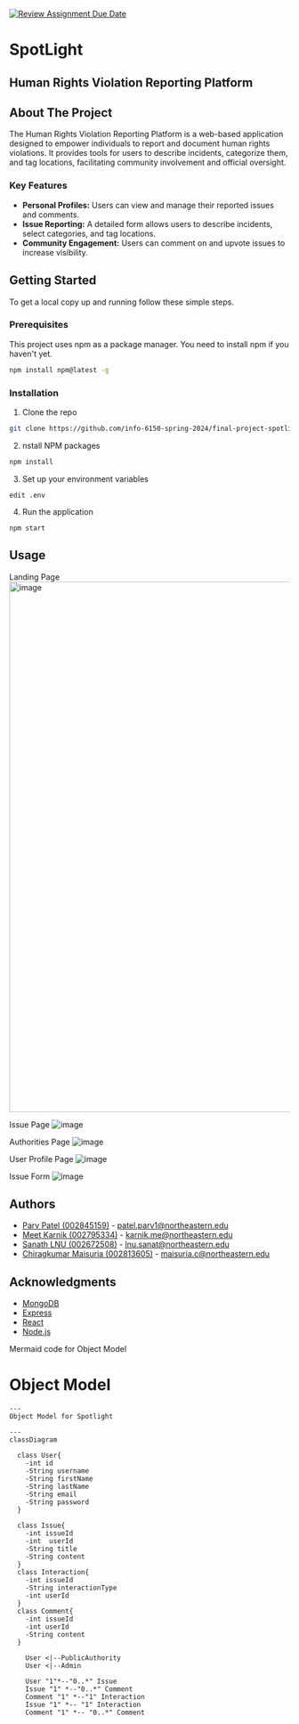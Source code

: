 [![Review Assignment Due Date](https://classroom.github.com/assets/deadline-readme-button-24ddc0f5d75046c5622901739e7c5dd533143b0c8e959d652212380cedb1ea36.svg)](https://classroom.github.com/a/j48a217e)


# SpotLight

## Human Rights Violation Reporting Platform

## About The Project
The Human Rights Violation Reporting Platform is a web-based application designed to empower individuals to report and document human rights violations. It provides tools for users to describe incidents, categorize them, and tag locations, facilitating community involvement and official oversight.

### Key Features
- **Personal Profiles:** Users can view and manage their reported issues and comments.
- **Issue Reporting:** A detailed form allows users to describe incidents, select categories, and tag locations.
- **Community Engagement:** Users can comment on and upvote issues to increase visibility.

## Getting Started
To get a local copy up and running follow these simple steps.

### Prerequisites
This project uses npm as a package manager. You need to install npm if you haven't yet.
```bash
npm install npm@latest -g
```

### Installation

1. Clone the repo
```bash
git clone https://github.com/info-6150-spring-2024/final-project-spotlight.git
```
2. nstall NPM packages
```bash
npm install
```
3. Set up your environment variables
```
edit .env
```
4. Run the application
```
npm start
```

## Usage
Landing Page
<img width="953" alt="image" src="https://github.com/info-6150-spring-2024/final-project-spotlight/assets/145090281/e5e54fc5-6943-4248-af9e-31911a8f838f">

Issue Page
![image](https://github.com/info-6150-spring-2024/final-project-spotlight/assets/145090281/b06401f6-514e-4fdc-96c6-aa82cdf46757)

Authorities Page
![image](https://github.com/info-6150-spring-2024/final-project-spotlight/assets/145090281/b44d9e95-068e-492c-a8c1-e320e069e07e)

User Profile Page
![image](https://github.com/info-6150-spring-2024/final-project-spotlight/assets/145090281/e1a7881c-d1fb-411f-b379-440c18c6ff07)

Issue Form
![image](https://github.com/info-6150-spring-2024/final-project-spotlight/assets/145090281/601c9b0c-8742-494a-8291-30a2db94705f)


## Authors

- [Parv Patel (002845159)](https://github.com/ParvPatel01/) - patel.parv1@northeastern.edu
- [Meet Karnik (002795334)](https://github.com/karnikmeet/) - karnik.me@northeastern.edu
- [Sanath LNU (002672508)](https://github.com/SanathLNU/) - lnu.sanat@northeastern.edu
- [Chiragkumar Maisuria (002813605)](https://github.com/ChiragMaisuria01/) - maisuria.c@northeastern.edu

## Acknowledgments
- [MongoDB](https://www.mongodb.com/)
- [Express](https://expressjs.com/)
- [React](https://reactjs.org/)
- [Node.js](https://nodejs.org/)

Mermaid code for Object Model

# Object Model

```mermaid
---
Object Model for Spotlight

---
classDiagram

  class User{
    -int id
    -String username
    -String firstName
    -String lastName
    -String email
    -String password
  }

  class Issue{
    -int issueId
    -int  userId
    -String title
    -String content
  }
  class Interaction{
    -int issueId
    -String interactionType
    -int userId
  }
  class Comment{
    -int issueId
    -int userId
    -String content
  }

    User <|--PublicAuthority
    User <|--Admin

    User "1"*--"0..*" Issue
    Issue "1" *--"0..*" Comment
    Comment "1" *--"1" Interaction
    Issue "1" *-- "1" Interaction
    Comment "1" *-- "0..*" Comment

```
